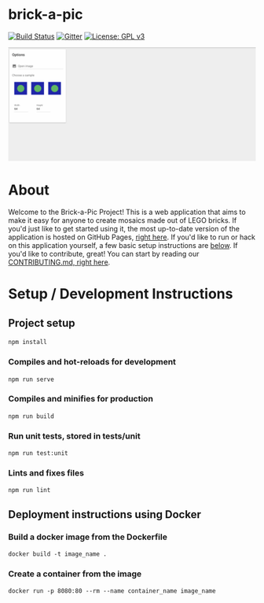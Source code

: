 # brick-a-pic
[![Build Status](https://travis-ci.com/brick-a-pic/brick-a-pic.svg?branch=master)](https://travis-ci.com/brick-a-pic/brick-a-pic)
[![Gitter](https://badges.gitter.im/brick-a-pic-talk/community.svg)](https://gitter.im/brick-a-pic-talk/community?utm_source=badge&utm_medium=badge&utm_campaign=pr-badge)
[![License: GPL v3](https://img.shields.io/badge/License-GPLv3-blue.svg)](https://www.gnu.org/licenses/gpl-3.0)

![](src/assets/brickapic.gif)

# About
Welcome to the Brick-a-Pic Project! This is a web application that aims to make it easy for anyone to create mosaics made out of LEGO bricks. If you'd just like to get started using it, the most up-to-date version of the application is hosted on GitHub Pages, [right here](https://brick-a-pic.github.io/brick-a-pic). If you'd like to run or hack on this application yourself, a few basic setup instructions are [below](#setup-development-instructions). If you'd like to contribute, great! You can start by reading our [CONTRIBUTING.md, right here](CONTRIBUTING.md).


# Setup / Development Instructions
## Project setup
```
npm install
```

### Compiles and hot-reloads for development
```
npm run serve
```

### Compiles and minifies for production
```
npm run build
```

### Run unit tests, stored in tests/unit
```
npm run test:unit
```

### Lints and fixes files
```
npm run lint
```


## Deployment instructions using Docker
### Build a docker image from the Dockerfile
```
docker build -t image_name .
```

### Create a container from the image
```
docker run -p 8080:80 --rm --name container_name image_name
